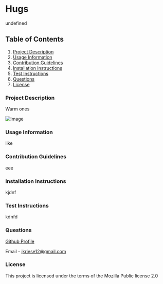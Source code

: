 # Hugs

undefined

## Table of Contents

1. [Project Description](#Project-Description)
1. [Usage Information](#Usage-Information)
1. [Contribution Guidelines](#Contribution-Guidelines)
1. [Installation Instructions](#Installation-Instructions)
1. [Test Instructions](#Test-Instructions)
1. [Questions](#Questions)
1. [License](#License)

### Project Description

Warm ones

![image](https://www.placecage.com/600/300)

### Usage Information

like

### Contribution Guidelines

eee

### Installation Instructions

kjdnf

### Test Instructions

kdnfd

### Questions

[Github Profile](https://github.com/jkriese12) <br>

Email - jkriese12@gmail.com

### License

This project is licensed under the terms of the Mozilla Public license 2.0

